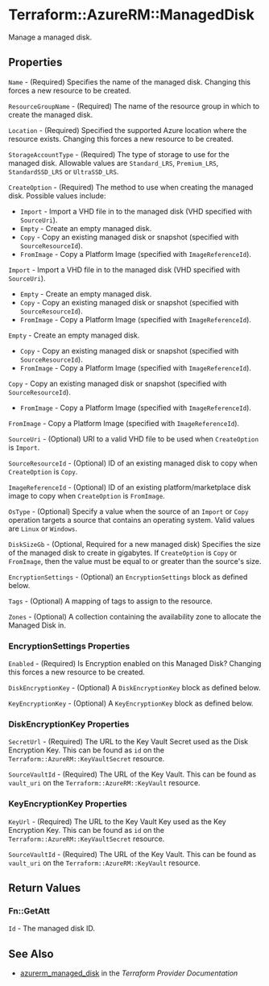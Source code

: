 # Terraform::AzureRM::ManagedDisk

Manage a managed disk.

## Properties

`Name` - (Required) Specifies the name of the managed disk. Changing this forces a
new resource to be created.

`ResourceGroupName` - (Required) The name of the resource group in which to create
the managed disk.

`Location` - (Required) Specified the supported Azure location where the resource exists.
Changing this forces a new resource to be created.

`StorageAccountType` - (Required) The type of storage to use for the managed disk.
Allowable values are `Standard_LRS`, `Premium_LRS`, `StandardSSD_LRS` or `UltraSSD_LRS`.

`CreateOption` - (Required) The method to use when creating the managed disk. Possible values include:
* `Import` - Import a VHD file in to the managed disk (VHD specified with `SourceUri`).
* `Empty` - Create an empty managed disk.
* `Copy` - Copy an existing managed disk or snapshot (specified with `SourceResourceId`).
* `FromImage` - Copy a Platform Image (specified with `ImageReferenceId`).

`Import` - Import a VHD file in to the managed disk (VHD specified with `SourceUri`).
* `Empty` - Create an empty managed disk.
* `Copy` - Copy an existing managed disk or snapshot (specified with `SourceResourceId`).
* `FromImage` - Copy a Platform Image (specified with `ImageReferenceId`).

`Empty` - Create an empty managed disk.
* `Copy` - Copy an existing managed disk or snapshot (specified with `SourceResourceId`).
* `FromImage` - Copy a Platform Image (specified with `ImageReferenceId`).

`Copy` - Copy an existing managed disk or snapshot (specified with `SourceResourceId`).
* `FromImage` - Copy a Platform Image (specified with `ImageReferenceId`).

`FromImage` - Copy a Platform Image (specified with `ImageReferenceId`).

`SourceUri` - (Optional) URI to a valid VHD file to be used when `CreateOption` is `Import`.

`SourceResourceId` - (Optional) ID of an existing managed disk to copy when `CreateOption` is `Copy`.

`ImageReferenceId` - (Optional) ID of an existing platform/marketplace disk image to copy when `CreateOption` is `FromImage`.

`OsType` - (Optional) Specify a value when the source of an `Import` or `Copy`
operation targets a source that contains an operating system. Valid values are `Linux` or `Windows`.

`DiskSizeGb` - (Optional, Required for a new managed disk) Specifies the size of the managed disk to create in gigabytes.
If `CreateOption` is `Copy` or `FromImage`, then the value must be equal to or greater than the source's size.

`EncryptionSettings` - (Optional) an `EncryptionSettings` block as defined below.

`Tags` - (Optional) A mapping of tags to assign to the resource.

`Zones` - (Optional) A collection containing the availability zone to allocate the Managed Disk in.

### EncryptionSettings Properties

`Enabled` - (Required) Is Encryption enabled on this Managed Disk? Changing this forces a new resource to be created.

`DiskEncryptionKey` - (Optional) A `DiskEncryptionKey` block as defined below.

`KeyEncryptionKey` - (Optional) A `KeyEncryptionKey` block as defined below.

### DiskEncryptionKey Properties

`SecretUrl` - (Required) The URL to the Key Vault Secret used as the Disk Encryption Key. This can be found as `id` on the `Terraform::AzureRM::KeyVaultSecret` resource.

`SourceVaultId` - (Required) The URL of the Key Vault. This can be found as `vault_uri` on the `Terraform::AzureRM::KeyVault` resource.

### KeyEncryptionKey Properties

`KeyUrl` - (Required) The URL to the Key Vault Key used as the Key Encryption Key. This can be found as `id` on the `Terraform::AzureRM::KeyVaultSecret` resource.

`SourceVaultId` - (Required) The URL of the Key Vault. This can be found as `vault_uri` on the `Terraform::AzureRM::KeyVault` resource.


## Return Values

### Fn::GetAtt

`Id` - The managed disk ID.

## See Also

* [azurerm_managed_disk](https://www.terraform.io/docs/providers/azurerm/r/managed_disk.html) in the _Terraform Provider Documentation_